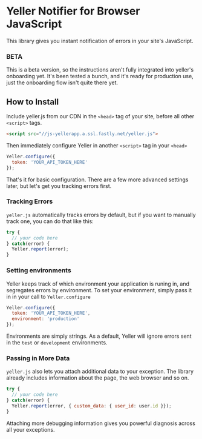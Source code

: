 # Yeller Notifier for Browser JavaScript

This library gives you instant notification of errors in your site's JavaScript.

### BETA

This is a beta version, so the instructions aren't fully integrated into yeller's
onboarding yet. It's been tested a bunch, and it's ready for production use,
just the onboarding flow isn't quite there yet.

## How to Install

Include yeller.js from our CDN in the `<head>` tag of your site, before all
other `<script>` tags.

```html
<script src="//js-yellerapp.a.ssl.fastly.net/yeller.js">
```

Then immediately configure Yeller in another `<script>` tag in your `<head>`

```javascript
Yeller.configure({
  token: 'YOUR_API_TOKEN_HERE'
});
```

That's it for basic configuration. There are a few more advanced settings
later, but let's get you tracking errors first.

### Tracking Errors

`yeller.js` automatically tracks errors by default, but if you want to manually
track one, you can do that like this:

```javascript
try {
  // your code here
} catch(error) {
  Yeller.report(error);
}
```

### Setting environments

Yeller keeps track of which environment your application is runing in, and
segregates errors by environment. To set your environment, simply pass it
in in your call to `Yeller.configure`

```javascript
Yeller.configure({
  token: 'YOUR_API_TOKEN_HERE',
  environment: 'production'
});
```

Environments are simply strings. As a default, Yeller will ignore errors sent
in the `test` or `development` environments.

### Passing in More Data

`yeller.js` also lets you attach additional data to your exception. The library
already includes information about the page, the web browser and so on.

```javascript
try {
  // your code here
} catch(error) {
  Yeller.report(error, { custom_data: { user_id: user.id }});
}
```

Attaching more debugging information gives you powerful diagnosis across all
your exceptions.
